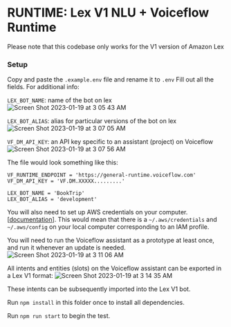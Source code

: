 # RUNTIME: Lex V1 NLU + Voiceflow Runtime

Please note that this codebase only works for the V1 version of Amazon Lex

### Setup

Copy and paste the `.example.env` file and rename it to `.env`
Fill out all the fields. For additional info:

`LEX_BOT_NAME`: name of the bot on lex
![Screen Shot 2023-01-19 at 3 05 43 AM](https://user-images.githubusercontent.com/5643574/213387727-4bcb2b4e-6d39-4359-bf56-bb0b9315e2a0.png)

`LEX_BOT_ALIAS`: alias for particular versions of the bot on lex
![Screen Shot 2023-01-19 at 3 07 05 AM](https://user-images.githubusercontent.com/5643574/213387940-8a2c50eb-d10a-4b35-8fee-b1ab7c553d32.png)

`VF_DM_API_KEY`: an API key specific to an assistant (project) on Voiceflow
![Screen Shot 2023-01-19 at 3 07 56 AM](https://user-images.githubusercontent.com/5643574/213388075-33ddaa5a-5791-45b5-9a4e-7567c1c152af.png)

The file would look something like this:

```
VF_RUNTIME_ENDPOINT = 'https://general-runtime.voiceflow.com'
VF_DM_API_KEY = 'VF.DM.XXXXX.........'

LEX_BOT_NAME = 'BookTrip'
LEX_BOT_ALIAS = 'development'
```

You will also need to set up AWS credentials on your computer. [[documentation](https://docs.aws.amazon.com/cli/latest/userguide/cli-configure-files.html)].
This would mean that there is a `~/.aws/credentials` and `~/.aws/config` on your local computer corresponding to an IAM profile.

You will need to run the Voiceflow assistant as a prototype at least once, and run it whenever an update is needed.
![Screen Shot 2023-01-19 at 3 11 06 AM](https://user-images.githubusercontent.com/5643574/213388675-48c87ded-881f-4f07-a5c9-5f310117a206.png)

All intents and entities (slots) on the Voiceflow assistant can be exported in a Lex V1 format:
![Screen Shot 2023-01-19 at 3 14 35 AM](https://user-images.githubusercontent.com/5643574/213389349-aa707bf2-1c6a-4d9a-a5a1-582a5c6a799a.png)

These intents can be subsequently imported into the Lex V1 bot.

Run `npm install` in this folder once to install all dependencies.

Run `npm run start` to begin the test.
